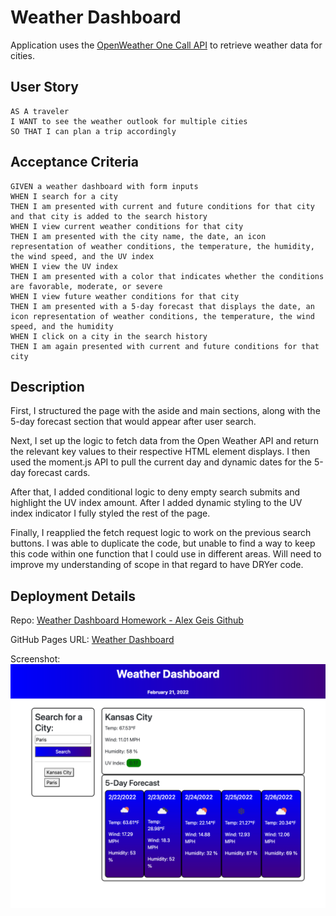 # Weather Dashboard

Application uses the [OpenWeather One Call API](https://openweathermap.org/api/one-call-api) to retrieve weather data for cities.

## User Story

```
AS A traveler
I WANT to see the weather outlook for multiple cities
SO THAT I can plan a trip accordingly
```

## Acceptance Criteria

```
GIVEN a weather dashboard with form inputs
WHEN I search for a city
THEN I am presented with current and future conditions for that city and that city is added to the search history
WHEN I view current weather conditions for that city
THEN I am presented with the city name, the date, an icon representation of weather conditions, the temperature, the humidity, the wind speed, and the UV index
WHEN I view the UV index
THEN I am presented with a color that indicates whether the conditions are favorable, moderate, or severe
WHEN I view future weather conditions for that city
THEN I am presented with a 5-day forecast that displays the date, an icon representation of weather conditions, the temperature, the wind speed, and the humidity
WHEN I click on a city in the search history
THEN I am again presented with current and future conditions for that city
```

## Description

First, I structured the page with the aside and main sections, along with the 5-day forecast section that would appear after user search.

Next, I set up the logic to fetch data from the Open Weather API and return the relevant key values to their respective HTML element displays. I then used the moment.js API to pull the current day and dynamic dates for the 5-day forecast cards.

After that, I added conditional logic to deny empty search submits and highlight the UV index amount. After I added dynamic styling to the UV index indicator I fully styled the rest of the page.

Finally, I reapplied the fetch request logic to work on the previous search buttons. I was able to duplicate the code, but unable to find a way to keep this code within one function that I could use in different areas. Will need to improve my understanding of scope in that regard to have DRYer code.

## Deployment Details

Repo: [Weather Dashboard Homework - Alex Geis Github](https://github.com/alexgeis/Weather-Dashboard-HW)

GitHub Pages URL: [Weather Dashboard](https://alexgeis.github.io/Weather-Dashboard-HW/)

Screenshot: ![Weather Dashboard - full page screenshot](./Assets/weather-dashboard-screenshot.png)
